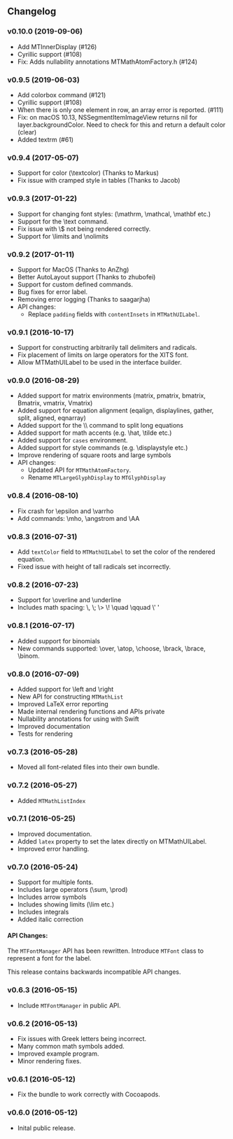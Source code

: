 ## Changelog

### v0.10.0 (2019-09-06)
* Add MTInnerDisplay (#126)
* Cyrillic support (#108)
* Fix: Adds nullability annotations MTMathAtomFactory.h (#124)

### v0.9.5 (2019-06-03)
* Add colorbox command (#121)
* Cyrillic support (#108)
* When there is only one element in row, an array error is reported. (#111)
* Fix: on macOS 10.13, NSSegmentItemImageView returns nil for layer.backgroundColor. Need to check for this and return a default color (clear)
* Added textrm (#61)

### v0.9.4 (2017-05-07)
* Support for color (\\textcolor) (Thanks to Markus)
* Fix issue with cramped style in tables (Thanks to Jacob)

### v0.9.3 (2017-01-22)
* Support for changing font styles: (\\mathrm, \\mathcal, \\mathbf etc.)
* Support for the \\text command.
* Fix issue with \\$ not being rendered correctly.
* Support for \\limits and \\nolimits

### v0.9.2 (2017-01-11)
* Support for MacOS (Thanks to AnZhg)
* Better AutoLayout support (Thanks to zhubofei)
* Support for custom defined commands.
* Bug fixes for error label.
* Removing error logging (Thanks to saagarjha)
* API changes:
  * Replace `padding` fields with `contentInsets` in `MTMathUILabel`.

### v0.9.1 (2016-10-17)
* Support for constructing arbitrarily tall delimiters and radicals.
* Fix placement of limits on large operators for the XITS font.
* Allow MTMathUILabel to be used in the interface builder.

### v0.9.0 (2016-08-29)
* Added support for matrix environments (matrix, pmatrix, bmatrix,
  Bmatrix, vmatrix, Vmatrix)
* Added support for equation alignment (eqalign, displaylines, gather,
  split, aligned, eqnarray)
* Added support for the \\\\ command to split long equations
* Added support for math accents (e.g. \\hat, \\tilde etc.)
* Added support for `cases` environment.
* Added support for style commands (e.g. \\displaystyle etc.)
* Improve rendering of square roots and large symbols
* API changes:
  * Updated API for `MTMathAtomFactory`.
  * Rename `MTLargeGlyphDisplay` to `MTGlyphDisplay`

### v0.8.4 (2016-08-10)
* Fix crash for \\epsilon and \\varrho
* Add commands: \\mho, \\angstrom and \\AA

### v0.8.3 (2016-07-31)
* Add `textColor` field to `MTMathUILabel` to set the color of the
  rendered equation.
* Fixed issue with height of tall radicals set incorrectly.

### v0.8.2 (2016-07-23)
* Support for \\overline and \\underline
* Includes math spacing: \\, \\; \\> \\! \\quad \\qquad \\' '

### v0.8.1 (2016-07-17)
* Added support for binomials
* New commands supported: \\over, \\atop, \\choose, \\brack, \\brace,
  \\binom.

### v0.8.0 (2016-07-09)
* Added support for \\left and \\right
* New API for constructing `MTMathList`
* Improved LaTeX error reporting
* Made internal rendering functions and APIs private
* Nullability annotations for using with Swift
* Improved documentation
* Tests for rendering

### v0.7.3 (2016-05-28)
* Moved all font-related files into their own bundle.

### v0.7.2 (2016-05-27)
* Added `MTMathListIndex`

### v0.7.1 (2016-05-25)
* Improved documentation.
* Added `latex` property to set the latex directly on MTMathUILabel.
* Improved error handling.

### v0.7.0 (2016-05-24)

* Support for multiple fonts.
* Includes large operators (\\sum, \\prod)
* Includes arrow symbols
* Includes showing limits (\\lim etc.)
* Includes integrals
* Added italic correction

#### API Changes:
The `MTFontManager` API has been rewritten.
Introduce `MTFont` class to represent a font for the label.

This release contains backwards incompatible API changes.

### v0.6.3 (2016-05-15)
* Include `MTFontManager` in public API.

### v0.6.2 (2016-05-13)
* Fix issues with Greek letters being incorrect.
* Many common math symbols added.
* Improved example program.
* Minor rendering fixes.

### v0.6.1 (2016-05-12)
* Fix the bundle to work correctly with Cocoapods.

### v0.6.0 (2016-05-12)
* Inital public release.

